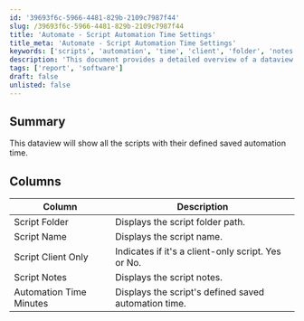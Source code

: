 ```yaml
---
id: '39693f6c-5966-4481-829b-2109c7987f44'
slug: /39693f6c-5966-4481-829b-2109c7987f44
title: 'Automate - Script Automation Time Settings'
title_meta: 'Automate - Script Automation Time Settings'
keywords: ['scripts', 'automation', 'time', 'client', 'folder', 'notes']
description: 'This document provides a detailed overview of a dataview that displays all scripts along with their defined saved automation time, including information on script folders, names, client-only status, and notes.'
tags: ['report', 'software']
draft: false
unlisted: false
---
```


## Summary

This dataview will show all the scripts with their defined saved automation time.

## Columns

| Column                  | Description                                         |
|------------------------|-----------------------------------------------------|
| Script Folder          | Displays the script folder path.                    |
| Script Name            | Displays the script name.                           |
| Script Client Only     | Indicates if it's a client-only script. Yes or No.  |
| Script Notes           | Displays the script notes.                          |
| Automation Time Minutes | Displays the script's defined saved automation time. |


